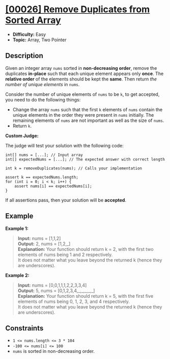 # [[00026] Remove Duplicates from Sorted Array](https://leetcode.com/problems/remove-duplicates-from-sorted-array/)

- **Difficulty:** Easy
- **Topic:** Array, Two Pointer

## Description

Given an integer array `nums` sorted in **non-decreasing order**, remove the duplicates **in-place** such that each unique element appears only **once**. The **relative order** of the elements should be kept the **same**. Then return *the number of unique elements* in `nums`.

Consider the number of unique elements of `nums` to be `k`, to get accepted, you need to do the following things:

- Change the array `nums` such that the first `k` elements of `nums` contain the unique elements in the order they were present in `nums` initially. The remaining elements of `nums` are not important as well as the size of `nums`.
- Return `k`.

**Custom Judge:**

The judge will test your solution with the following code:

    int[] nums = [...]; // Input array
    int[] expectedNums = [...]; // The expected answer with correct length

    int k = removeDuplicates(nums); // Calls your implementation

    assert k == expectedNums.length;
    for (int i = 0; i < k; i++) {
        assert nums[i] == expectedNums[i];
    }
If all assertions pass, then your solution will be **accepted**.

## Example

**Example 1:**

> **Input:** nums = [1,1,2]  
> **Output:** 2, nums = [1,2,_]  
> **Explanation:** Your function should return k = 2, with the first two elements of nums being 1 and 2 respectively.  
> It does not matter what you leave beyond the returned k (hence they are underscores).

**Example 2:**

> **Input:** nums = [0,0,1,1,1,2,2,3,3,4]  
> **Output:** 5, nums = [0,1,2,3,4,\_,\_,\_,\_,\_]  
> **Explanation:** Your function should return k = 5, with the first five elements of nums being 0, 1, 2, 3, and 4 respectively.  
> It does not matter what you leave beyond the returned k (hence they are underscores).

## Constraints

- `1 <= nums.length <= 3 * 104`
- `-100 <= nums[i] <= 100`
- `nums` is sorted in non-decreasing order.
